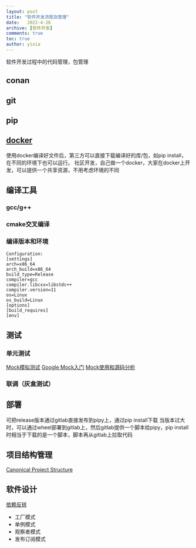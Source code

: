 ```yaml
---
layout: post
title: "软件开发流程及管理"
date:   2022-4-26
archive: [软件开发]
comments: true
toc: true
author: yixia
---
```


软件开发过程中的代码管理，包管理

<!-- more -->

## conan
## git
## pip
## [docker](https://yixia713.github.io/Docker%E5%AE%B9%E5%99%A8%E8%99%9A%E6%8B%9F%E6%9C%BA/)
使用docker编译好文件后，第三方可以直接下载编译好的库/包，如pip install，在不同的环境下也可以运行。
社区开发，自己做一个docker，大家在docker上开发，可以提供一个共享资源，不用考虑环境的不同
## 编译工具
### gcc/g++
### cmake交叉编译
### 编译版本和环境

```
Configuration:
[settings]
arch=x86_64
arch_build=x86_64
build_type=Release
compiler=gcc
compiler.libcxx=libstdc++
compiler.version=11
os=Linux
os_build=Linux
[options]
[build_requires]
[env]
```

## 测试
### 单元测试
[Mock模拟测试](https://blog.csdn.net/wwh578867817/article/details/51934404)
[Google Mock入门](https://www.cnblogs.com/welkinwalker/archive/2011/11/29/2267225.html)
[Mock使用和源码分析](https://blog.csdn.net/breaksoftware/article/details/51384083)

### 联调（灰盒测试）

## 部署
可把release版本通过gitlab直接发布到pipy上，通过pip install下载
当版本过大时，可以通过wheel部署到gitlab上，然后gitlab提供一个脚本给pipy，pip install时相当于下载的是一个脚本，脚本再从gitlab上拉取代码

## 项目结构管理
[Canonical Project Structure](https://www.open-std.org/jtc1/sc22/wg21/docs/papers/2018/p1204r0.html)

## 软件设计
[依赖反转](https://hangliebe.com/blog/2021/11/29/2021-11-29-%E5%88%A9%E7%94%A8%E4%BE%9D%E8%B5%96%E5%8F%8D%E8%BD%AC%E8%AE%BE%E8%AE%A1%E5%9B%9E%E8%B0%83%E5%87%BD%E6%95%B0/)

- 工厂模式
- 单例模式
- 观察者模式
- 发布订阅模式

